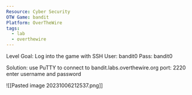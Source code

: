 ```yaml
---
Resource: Cyber Security
OTW Game: bandit
Platform: OverTheWire
tags:
  - lab
  - overthewire
---
```

Level Goal: Log into the game with SSH
User: bandit0
Pass: bandit0

Solution:
use PuTTY to connect to bandit.labs.overthewire.org port: 2220
enter username and password

![[Pasted image 20231006212537.png]]